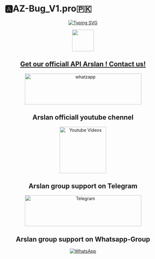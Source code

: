 # 🅰️AZ-Bug_V1.pro🇵🇰

<div align="center">
<a href="https://git.io/typing-svg"><img src="https://readme-typing-svg.demolab.com?font=Bungee+Shade&size=50&pause=1000&color=F710B1&center=true&width=910&height=100&lines=I'm+AZ-Bug_V1.pro;Multi+Device+Whatsapp+Bot;Coded+By+Arslan_Officiall" alt="Typing SVG" /></a>



<p align="center"> 
  <a href="https://github.com/Shizu-Hub"><img src="http://readme-typing-svg.herokuapp.com?font=Arial+black&color=DCC12E&lines=OWNER+TERA+BAAP+;AZ-Bug_V1.pro+ (+923237045919)+;GHOOR+NAA+BOT+CHALA+LEY;OR+BOT+May+Kisi+Bhi+Error+K+Sorat+:May+Owner+Se+Rabta+Karat+Shokriya+%F0%9F%91%8B" height="70px"
</p>



## Get our officiall API Arslan ! Contact us!

<p align="center">
<a target="_blank" href="https://wa.me/+923237045919&text=I%20want%20access%20to%20API%20Venom" target="_blank"><img title="whatzapp" height="100" width="375" src="https://upload.wikimedia.org/wikipedia/commons/thumb/f/f7/WhatsApp_logo.svg/2000px-WhatsApp_logo.svg.png"></a>

## Arslan officiall youtube chennel

<p align="center">
<a target="_blank" href="https://youtube.com/@Arslan010_officiall"><img title="Youtube Videos" src="https://github.com/Alien-alfa/Alien-alfa/blob/beta/MD-Images/yt.png?raw=true" width="150"></a>



## Arslan group support on Telegram

<p align="center">
  <a target="_blank" href="https://t.me/Arslan010officially/joinchat/" target="_blank"><img title="Telegram" height="100" width="375" src="https://user-images.githubusercontent.com/66584466/117182238-7d1d8980-adac-11eb-9a70-e32f90c3d4e5.png"></a>

## Arslan group support on Whatsapp-Group

<p align="center">
  <a target="_blank" href="https://chat.whatsapp.com/HJwsNbmsbKn5t6ME78zvMS"><img alt="WhatsApp" src="https://img.shields.io/badge/-Whatsapp%20Group-blue?style=for-the-badge&logo=whatsapp&logoColor=white"/></a>


